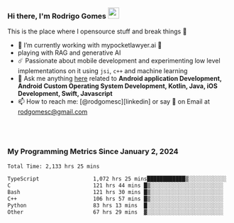 
### Hi there, I'm Rodrigo Gomes <img src="https://media.giphy.com/media/hvRJCLFzcasrR4ia7z/giphy.gif" width="25px">
This is the place where I opensource stuff and break things 🤣
- 🔭 I’m currently working with mypocketlawyer.ai 💜
- playing with RAG and generative AI
- ☄️ Passionate about mobile development and experimenting low level implementations on it using `jsi`, `c++` and machine learning
- 💬 Ask me anything [here](https://github.com/rodgomesc/rodgomesc/issues) related to <b>Android application Development, Android Custom Operating System Development, Kotlin, Java, iOS Development, Swift, Javascript</b>
- 📫 How to reach me: [@rodgomesc][linkedin] or say 👋 on Email at [rodgomesc@gmail.com](mailto:rodgomesc@gmail.com)


<br/>

<!-- 
<picture>
  <img src="/github-metrics.svg" alt="Metrics">
</picture>
-->

</br>

### My Programming Metrics Since January 2, 2024 


<!--START_SECTION:waka-->

```txt
Total Time: 2,133 hrs 25 mins

TypeScript                 1,072 hrs 25 mins████████████▒░░░░░░░░░░░░   48.73 %
C                          121 hrs 44 mins █▒░░░░░░░░░░░░░░░░░░░░░░░   05.53 %
Bash                       121 hrs 30 mins █▒░░░░░░░░░░░░░░░░░░░░░░░   05.52 %
C++                        106 hrs 57 mins █▒░░░░░░░░░░░░░░░░░░░░░░░   04.86 %
Python                     83 hrs 13 mins  █░░░░░░░░░░░░░░░░░░░░░░░░   03.78 %
Other                      67 hrs 29 mins  ▓░░░░░░░░░░░░░░░░░░░░░░░░   03.07 %
```

<!--END_SECTION:waka-->

